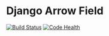 # Django Arrow Field

[![Build Status](https://travis-ci.org/gizmag/django-arrow-field.png?branch=master)](https://travis-ci.org/gizmag/django-arrow-field)
[![Code Health](https://landscape.io/github/gizmag/django-arrow-field/master/landscape.png)](https://landscape.io/github/gizmag/django-arrow-field/master)
